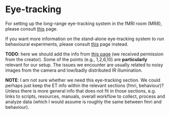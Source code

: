 # Eye-tracking

For setting up the long-range eye-tracking system in the fMRI room (MR8), please consult [this](../fmri/fmri-procedure.md#eyetracker-setup) page.

If you want more information on the stand-alone eye-tracking system to run behavioural experiments, please consult [this](PLACEHOLDER) page instead.

**TODO**: here we should add the info from [this page](https://matthiasnau.com/eye_tracking.html) (we received permission from the creator). Some of the points (e.g., 1,2,6,10) are **particularly** relevant for our setup. The issues we encounter are usually related to noisy images from the camera and low/badly distributed IR illumination.

**NOTE**: I am not sure whether we need this eye-tracking section. We could perhaps just keep the ET info within the relevant sections (fmri, behaviour)? Unless there is more general info that does not fit in those sections, e.g. links to scripts, resources, manuals, overall workflow to collect, process and analyze data (which I would assume is roughly the same between fmri and behaviour).
